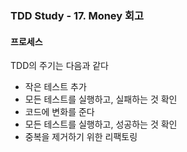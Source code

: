 ### TDD Study - 17. Money 회고

#### 프로세스
TDD의 주기는 다음과 같다

- 작은 테스트 추가
- 모든 테스트를 실행하고, 실패하는 것 확인
- 코드에 변화를 준다
- 모든 테스트를 실행하고, 성공하는 것 확인
- 중복을 제거하기 위한 리팩토링
